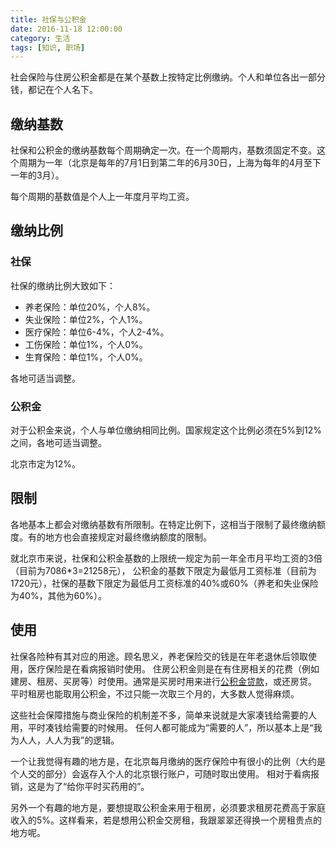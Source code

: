 ```yaml
---
title: 社保与公积金
date: 2016-11-18 12:00:00
category: 生活
tags: [知识, 职场]
---
```


社会保险与住房公积金都是在某个基数上按特定比例缴纳。个人和单位各出一部分钱，都记在个人名下。

<!--more-->

## 缴纳基数

社保和公积金的缴纳基数每个周期确定一次。在一个周期内，基数须固定不变。这个周期为一年（北京是每年的7月1日到第二年的6月30日，上海为每年的4月至下一年的3月）。

每个周期的基数值是个人上一年度月平均工资。

## 缴纳比例

### 社保

社保的缴纳比例大致如下：

* 养老保险：单位20%，个人8%。
* 失业保险：单位2%，个人1%。
* 医疗保险：单位6-4%，个人2-4%。
* 工伤保险：单位1%，个人0%。
* 生育保险：单位1%，个人0%。

各地可适当调整。

### 公积金

对于公积金来说，个人与单位缴纳相同比例。国家规定这个比例必须在5%到12%之间，各地可适当调整。

北京市定为12%。

## 限制

各地基本上都会对缴纳基数有所限制。在特定比例下，这相当于限制了最终缴纳额度。有的地方也会直接规定对最终缴纳额度的限制。

就北京市来说，社保和公积金基数的上限统一规定为前一年全市月平均工资的3倍（目前为7086*3=21258元），
公积金的基数下限定为最低月工资标准（目前为1720元），社保的基数下限定为最低月工资标准的40%或60%（养老和失业保险为40%，其他为60%）。

## 使用

社保各险种有其对应的用途。顾名思义，养老保险交的钱是在年老退休后领取使用，医疗保险是在看病报销时使用。
住房公积金则是在有住房相关的花费（例如建房、租房、买房等）时使用。通常是买房时用来进行[公积金贷款](http://baike.baidu.com/item/%E5%85%AC%E7%A7%AF%E9%87%91%E8%B4%B7%E6%AC%BE)，或还房贷。
平时租房也能取用公积金，不过只能一次取三个月的，大多数人觉得麻烦。

这些社会保障措施与商业保险的机制差不多，简单来说就是大家凑钱给需要的人用，平时凑钱给需要的时候用。
任何人都可能成为“需要的人”，所以基本上是“我为人人，人人为我”的逻辑。

一个让我觉得有趣的地方是，在北京每月缴纳的医疗保险中有很小的比例（大约是个人交的部分）会返存入个人的北京银行账户，可随时取出使用。
相对于看病报销，这是为了“给你平时买药用的”。

另外一个有趣的地方是，要想提取公积金来用于租房，必须要求租房花费高于家庭收入的5%。这样看来，若是想用公积金交房租，我跟翠翠还得换一个房租贵点的地方呢。
